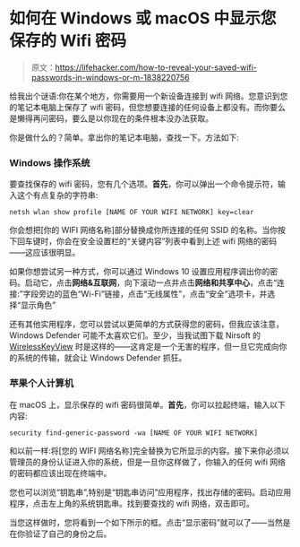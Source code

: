 # 如何在 Windows 或 macOS 中显示您保存的 Wifi 密码

> 原文：<https://lifehacker.com/how-to-reveal-your-saved-wifi-passwords-in-windows-or-m-1838220756>

给我出个谜语:你在某个地方，你需要用一个新设备连接到 wifi 网络。您意识到您的笔记本电脑上保存了 wifi 密码，但您想要连接的任何设备上都没有。而你要么是懒得再问密码，要么是以你现在的条件根本没办法获取。



你是做什么的？简单。拿出你的笔记本电脑，查找一下。方法如下:

### Windows 操作系统

要查找保存的 wifi 密码，您有几个选项。**首先**，你可以弹出一个命令提示符，输入这个有点复杂的字符串:

`netsh wlan show profile [NAME OF YOUR WIFI NETWORK] key=clear`

你会想把[你的 WIFI 网络名称]部分替换成你所连接的任何 SSID 的名称。当你按下回车键时，你会在安全设置栏的“关键内容”列表中看到上述 wifi 网络的密码——这应该很明显。

如果你想尝试另一种方式，你可以通过 Windows 10 设置应用程序调出你的密码。启动它，点击**网络&互联网**，向下滚动一点并点击**网络和共享中心**，点击“连接:”字段旁边的蓝色“Wi-Fi”链接，点击“无线属性”，点击“安全”选项卡，并选择“显示角色”

还有其他实用程序，您可以尝试以更简单的方式获得您的密码，但我应该注意，Windows Defender 可能不太喜欢它们。至少，当我试图下载 Nirsoft 的 [WirelessKeyView](http://www.nirsoft.net/utils/wireless_key.html) 时是这样的——这肯定是一个无害的程序，但一旦它完成向你的系统的传输，就会让 Windows Defender 抓狂。

### 苹果个人计算机

在 macOS 上，显示保存的 wifi 密码很简单。**首先**，你可以拉起终端，输入以下内容:

`security find-generic-password -wa [NAME OF YOUR WIFI NETWORK]`

和以前一样:将[您的 WIFI 网络名称]完全替换为它所显示的内容。接下来你必须以管理员的身份认证进入你的系统，但是一旦你这样做了，你输入的任何 wifi 网络的密码都应该出现在终端中。

您也可以浏览“钥匙串”,特别是“钥匙串访问”应用程序，找出存储的密码。启动应用程序，点击左上角的系统钥匙串。找到要查找的 wifi 网络，双击即可。

当您这样做时，您将看到一个如下所示的框。点击“显示密码”就可以了——当然是在你验证了自己的身份之后。